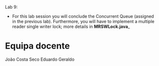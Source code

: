 
Lab 9:

* For this lab session you will conclude the Concurrent Queue (assigned in the previous lab). Furthermore, you will have to implement a multiple reader single writer lock; more details in __MRSWLock.java___

# Equipa docente

João Costa Seco
Eduardo Geraldo